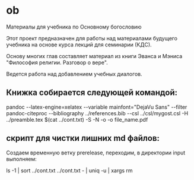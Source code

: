 # ob
Материалы для учебника по Основному богословию 

Этот проект предназначен для работы над материалами будущего учебника на основе курса лекций для семинарии (КДС).

Основу многих глав составляет материал из книги Эванса и Мэниса 
"Философия религии. Разговор о вере".

Ведется работа над добавлением учебных диалогов.

## Книжка собирается следующей командой:

pandoc --latex-engine=xelatex --variable mainfont="DejaVu Sans"  --filter pandoc-citeproc --bibliography ../references.bib --csl ../csl/mygost.csl -H ../preamble.tex $(cat ../cont.txt) -S -N -o -o file_name.pdf

## скрипт для чистки лишних md файлов:

Создаем временную ветку prerelease, переходим, в директории input выполняем:

ls -1 | sort ../cont.txt ../cont.txt - | uniq -u | xargs rm



